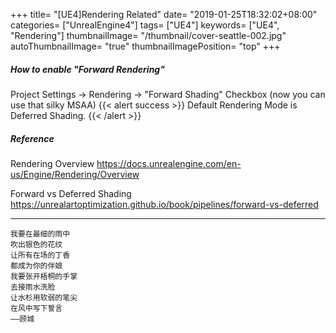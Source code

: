 +++
title= "[UE4]Rendering Related"
date= "2019-01-25T18:32:02+08:00"
categories= ["UnrealEngine4"]
tags= ["UE4"]
keywords= ["UE4", "Rendering"]
thumbnailImage= "/thumbnail/cover-seattle-002.jpg"
autoThumbnailImage= "true"
thumbnailImagePosition= "top"
+++

##### How to enable "Forward Rendering"

<!--more-->

Project Settings -> Rendering -> "Forward Shading" Checkbox (now you can use that silky MSAA)
{{< alert success >}}
Default Rendering Mode is Deferred Shading.
{{< /alert >}}

##### Reference

Rendering Overview 
https://docs.unrealengine.com/en-us/Engine/Rendering/Overview

Forward vs Deferred Shading  
https://unrealartoptimization.github.io/book/pipelines/forward-vs-deferred


***
`我要在最细的雨中`  
`吹出银色的花纹`  
`让所有在场的丁香`  
`都成为你的伴娘`  
`我要张开梧桐的手掌`  
`去接雨水洗脸`  
`让水杉用软弱的笔尖`  
`在风中写下誓言`  
`——顾城`

